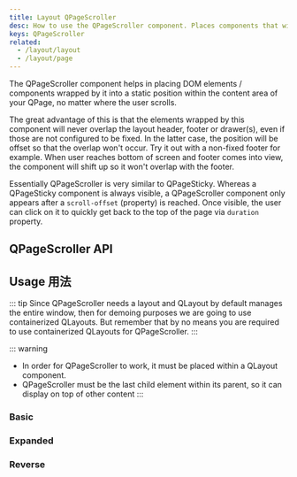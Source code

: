 ```yaml
---
title: Layout QPageScroller
desc: How to use the QPageScroller component. Places components that will appear on screen after user scrolls the page.
keys: QPageScroller
related:
  - /layout/layout
  - /layout/page
---
```


The QPageScroller component helps in placing DOM elements / components wrapped by it into a static position within the content area of your QPage, no matter where the user scrolls.

The great advantage of this is that the elements wrapped by this component will never overlap the layout header, footer or drawer(s), even if those are not configured to be fixed. In the latter case, the position will be offset so that the overlap won't occur.
Try it out with a non-fixed footer for example. When user reaches bottom of screen and footer comes into view, the component will shift up so it won't overlap with the footer.

Essentially QPageScroller is very similar to QPageSticky. Whereas a QPageSticky component is always visible, a QPageScroller component only appears after a `scroll-offset` (property) is reached. Once visible, the user can click on it to quickly get back to the top of the page via `duration` property.

## QPageScroller API
<doc-api file="QPageScroller" />

## Usage 用法
::: tip
Since QPageScroller needs a layout and QLayout by default manages the entire window, then for demoing purposes we are going to use containerized QLayouts. But remember that by no means you are required to use containerized QLayouts for QPageScroller.
:::

::: warning
* In order for QPageScroller to work, it must be placed within a QLayout component.
* QPageScroller must be the last child element within its parent, so it can display on top of other content
:::

### Basic

<doc-example title="Basic" file="QPageScroller/Basic" />

### Expanded

<doc-example title="Expanded" file="QPageScroller/Expanded" />

### Reverse

<doc-example title="Reverse" file="QPageScroller/Reverse" />
